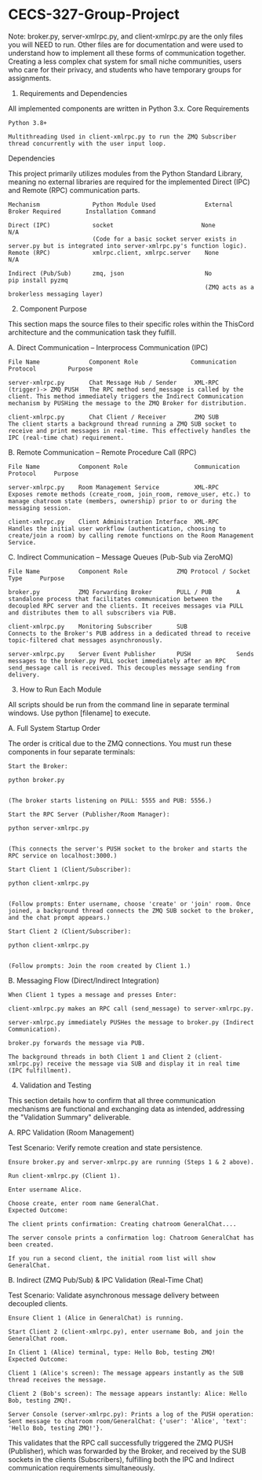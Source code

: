 # CECS-327-Group-Project
Note:  broker.py, server-xmlrpc.py, and client-xmlrpc.py are the only files you will NEED to run. Other files are for documentation and were used to understand how to implement all these forms of communication together.<br>
Creating a less complex chat system for small niche communities, users who care for their privacy, and students who have temporary groups for assignments.

1. Requirements and Dependencies

All implemented components are written in Python 3.x.
Core Requirements

    Python 3.8+

    Multithreading Used in client-xmlrpc.py to run the ZMQ Subscriber thread concurrently with the user input loop.

Dependencies

This project primarily utilizes modules from the Python Standard Library, meaning no external libraries are required for the implemented Direct (IPC) and Remote (RPC) communication parts.

	Mechanism               Python Module Used              External Broker Required       Installation Command
	
	Direct (IPC)            socket                         None                           N/A
                            (Code for a basic socket server exists in server.py but is integrated into server-xmlrpc.py's function logic).
	Remote (RPC)            xmlrpc.client, xmlrpc.server    None                           N/A
		
	Indirect (Pub/Sub)      zmq, json                       No                             pip install pyzmq
	                                                        (ZMQ acts as a brokerless messaging layer)                                                      
2. Component Purpose

This section maps the source files to their specific roles within the ThisCord architecture and the communication task they fulfill.

A. Direct Communication – Interprocess Communication (IPC)

    File Name       	   Component Role               Communication Protocol         Purpose

    server-xmlrpc.py       Chat Message Hub / Sender     XML-RPC (trigger)-> ZMQ PUSH   The RPC method send_message is called by the client. This method immediately triggers the Indirect Communication mechanism by PUSHing the message to the ZMQ Broker for distribution.

    client-xmlrpc.py       Chat Client / Receiver        ZMQ SUB                    The client starts a background thread running a ZMQ SUB socket to receive and print messages in real-time. This effectively handles the IPC (real-time chat) requirement.
	
B. Remote Communication – Remote Procedure Call (RPC)

    File Name           Component Role                   Communication Protocol     Purpose
        
    server-xmlrpc.py    Room Management Service          XML-RPC                    Exposes remote methods (create_room, join_room, remove_user, etc.) to manage chatroom state (members, ownership) prior to or during the messaging session.

    client-xmlrpc.py    Client Administration Interface  XML-RPC                    Handles the initial user workflow (authentication, choosing to create/join a room) by calling remote functions on the Room Management Service.

C. Indirect Communication – Message Queues (Pub-Sub via ZeroMQ)

    File Name       	Component Role              ZMQ Protocol / Socket Type     Purpose
    
    broker.py       	ZMQ Forwarding Broker       PULL / PUB       A standalone process that facilitates communication between the decoupled RPC server and the clients. It receives messages via PULL and distributes them to all subscribers via PUB.

    client-xmlrpc.py   	Monitoring Subscriber       SUB              Connects to the Broker's PUB address in a dedicated thread to receive topic-filtered chat messages asynchronously.

    server-xmlrpc.py    Server Event Publisher      PUSH             Sends messages to the broker.py PULL socket immediately after an RPC send_message call is received. This decouples message sending from delivery.

3. How to Run Each Module

All scripts should be run from the command line in separate terminal windows. Use python [filename] to execute.

A. Full System Startup Order

The order is critical due to the ZMQ connections. You must run these components in four separate terminals:

	Start the Broker:
	
	python broker.py
	
	
	(The broker starts listening on PULL: 5555 and PUB: 5556.)
	
	Start the RPC Server (Publisher/Room Manager):
	
	python server-xmlrpc.py
	
	
	(This connects the server's PUSH socket to the broker and starts the RPC service on localhost:3000.)
	
	Start Client 1 (Client/Subscriber):
	
	python client-xmlrpc.py
	
	
	(Follow prompts: Enter username, choose 'create' or 'join' room. Once joined, a background thread connects the ZMQ SUB socket to the broker, and the chat prompt appears.)
	
	Start Client 2 (Client/Subscriber):
	
	python client-xmlrpc.py
	
	
	(Follow prompts: Join the room created by Client 1.)

B. Messaging Flow (Direct/Indirect Integration)
	
	When Client 1 types a message and presses Enter:
	
	client-xmlrpc.py makes an RPC call (send_message) to server-xmlrpc.py.
	
	server-xmlrpc.py immediately PUSHes the message to broker.py (Indirect Communication).
	
	broker.py forwards the message via PUB.

	The background threads in both Client 1 and Client 2 (client-xmlrpc.py) receive the message via SUB and display it in real time (IPC fulfillment).

4. Validation and Testing

This section details how to confirm that all three communication mechanisms are functional and exchanging data as intended, addressing the "Validation Summary" deliverable.

A. RPC Validation (Room Management)

Test Scenario: Verify remote creation and state persistence.
	
	Ensure broker.py and server-xmlrpc.py are running (Steps 1 & 2 above).
	
	Run client-xmlrpc.py (Client 1).
	
	Enter username Alice.
	
	Choose create, enter room name GeneralChat.
	Expected Outcome:
	
	The client prints confirmation: Creating chatroom GeneralChat....
	
	The server console prints a confirmation log: Chatroom GeneralChat has been created.
	
	If you run a second client, the initial room list will show GeneralChat.

B. Indirect (ZMQ Pub/Sub) & IPC Validation (Real-Time Chat)

Test Scenario: Validate asynchronous message delivery between decoupled clients.
	
	Ensure Client 1 (Alice in GeneralChat) is running.
	
	Start Client 2 (client-xmlrpc.py), enter username Bob, and join the GeneralChat room.
	
	In Client 1 (Alice) terminal, type: Hello Bob, testing ZMQ!
	Expected Outcome:
	
	Client 1 (Alice's screen): The message appears instantly as the SUB thread receives the message.
	
	Client 2 (Bob's screen): The message appears instantly: Alice: Hello Bob, testing ZMQ!.
	
	Server Console (server-xmlrpc.py): Prints a log of the PUSH operation: Sent message to chatroom room/GeneralChat: {'user': 'Alice', 'text': 'Hello Bob, testing ZMQ!'}.

This validates that the RPC call successfully triggered the ZMQ PUSH (Publisher), which was forwarded by the Broker, and received by the SUB sockets in the clients (Subscribers), fulfilling both the IPC and Indirect communication requirements simultaneously.
